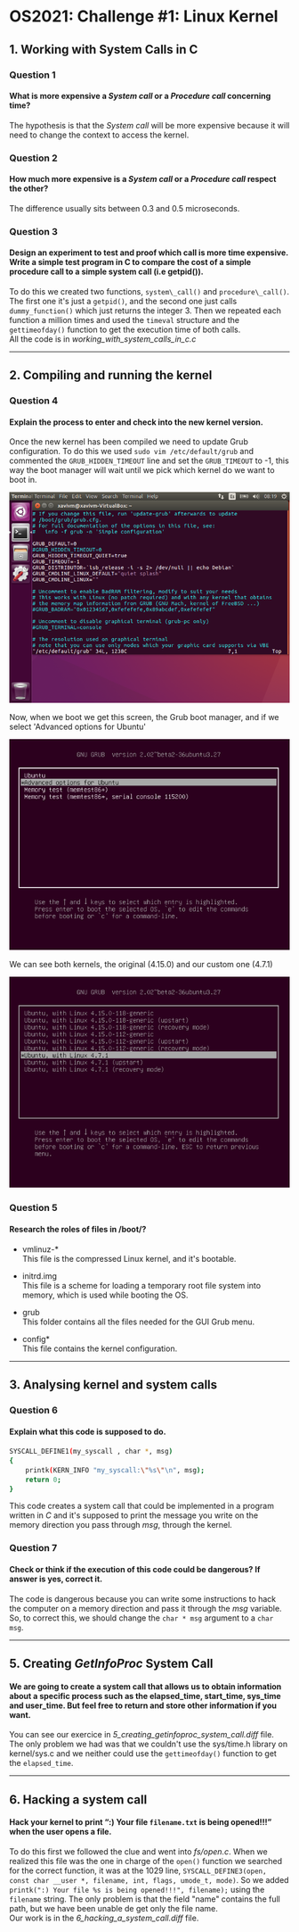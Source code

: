 # OS2021: Challenge #1: Linux Kernel

## 1. Working with System Calls in C

### Question 1
#### What is more expensive a *System call* or a *Procedure call* concerning **time**?
The hypothesis is that the *System call* will be more expensive because it will need to change the context to access the kernel.

### Question 2
#### How much more expensive is a *System call* or a *Procedure call* respect the other?
The difference usually sits between 0.3 and 0.5 microseconds.

### Question 3
#### Design an experiment to test and proof which call is more time expensive. Write a simple test program in C to compare the cost of a simple procedure call to a simple system call (i.e getpid()).
To do this we created two functions, `system\_call()` and `procedure\_call()`.
The first one it's just a `getpid()`, and the second one just calls `dummy_function()` which just returns the integer 3.
Then we repeated each function a million times and used the `timeval` structure and the `gettimeofday()` function to get the execution time of both calls.\
All the code is in *working_with_system_calls_in_c.c*
 

---

## 2. Compiling and running the kernel

### Question 4
#### Explain the process to enter and check into the new kernel version.
Once the new kernel has been compiled we need to update Grub configuration.
To do this we used `sudo vim /etc/default/grub` and commented the `GRUB_HIDDEN_TIMEOUT` line and set the `GRUB_TIMEOUT` to -1, this way the boot manager will wait until we pick which kernel do we want to boot in.

![Screenshot of /etc/default/grub file](assets/editing_grub_config.png)

Now, when we boot we get this screen, the Grub boot manager, and if we select 'Advanced options for Ubuntu'

![Screenshot of the grub menu](assets/grub_screenshot.png)

We can see both kernels, the original (4.15.0) and our custom one (4.7.1)

![Screenshot of the installed and bootable kernels](assets/grub_screenshot_1.png)

### Question 5
#### Research the roles of files in /boot/?
* vmlinuz-* \
This file is the compressed Linux kernel, and it's bootable.

* initrd.img \
This file is a scheme for loading a temporary root file system into memory, which is used while booting the OS.

* grub \
This folder contains all the files needed for the GUI Grub menu.

* config* \
This file contains the kernel configuration.

---

## 3. Analysing kernel and system calls

### Question 6
#### Explain what this code is supposed to do.
```bash
SYSCALL_DEFINE1(my_syscall , char *, msg)
{
    printk(KERN_INFO "my_syscall:\"%s\"\n", msg);
    return 0;
}
```
This code creates a system call that could be implemented in a program written in *C* and it's supposed to print the message you write on the memory direction you pass through *msg*, through the kernel.

### Question 7
#### Check or think if the execution of this code could be dangerous? If answer is yes, correct it.
The code is dangerous because you can write some instructions to hack the computer on a memory direction and pass it through the *msg* variable.\
So, to correct this, we should change the `char * msg` argument to a `char msg`.

---

## 5. Creating *GetInfoProc* System Call

#### We are going to create a system call that allows us to obtain information about a specific process such as the elapsed_time, start_time, sys_time and user_time. But feel free to return and store other information if you want.

You can see our exercice in *5_creating_getinfoproc_system_call.diff* file.\
The only problem we had was that we couldn't use the sys/time.h library on kernel/sys.c and we neither could use the `gettimeofday()` function to get the `elapsed_time`.

---

## 6. Hacking a system call

#### Hack your kernel to print “:) Your file ``filename.txt`` is being opened!!!” when the user opens a file.

To do this first we followed the clue and went into *fs/open.c*. When we realized this file was the one in charge of the `open()` function we searched for the correct function, it was at the 1029 line, `SYSCALL_DEFINE3(open, const char __user *, filename, int, flags, umode_t, mode)`.
So we added `printk(":) Your file %s is being opened!!!", filename);` using the `filename` string.
The only problem is that the field "name" contains the full path, but we have been unable de get only the file name. \
Our work is in the *6_hacking_a_system_call.diff* file.
